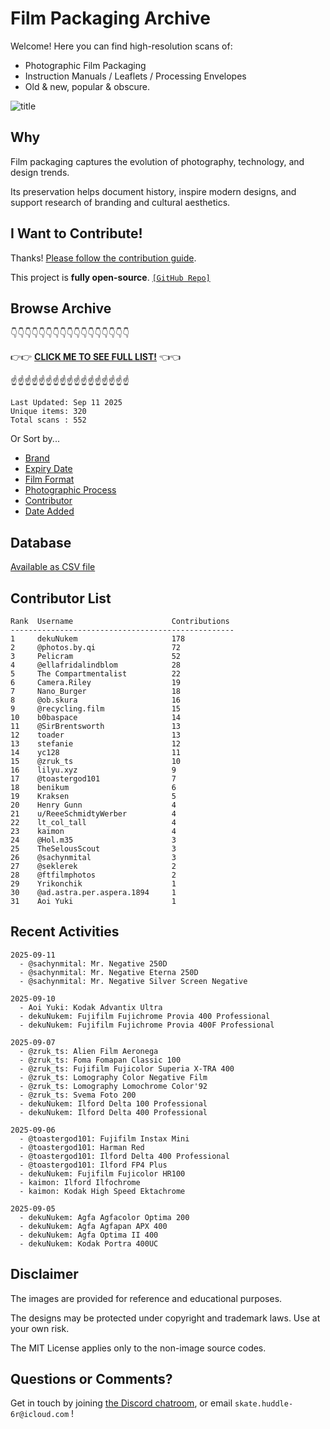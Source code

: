 # Film Packaging Archive

Welcome! Here you can find high-resolution scans of:

* Photographic Film Packaging
* Instruction Manuals / Leaflets / Processing Envelopes
* Old & new, popular & obscure.

![title](resources/title.jpg)

## Why

Film packaging captures the evolution of photography, technology, and design trends.

Its preservation helps document history, inspire modern designs, and support research of branding and cultural aesthetics.

## I Want to Contribute!

Thanks! [Please follow the contribution guide](contribution_guide.md).

This project is **fully open-source**. [`[GitHub Repo]`](https://github.com/dekuNukem/Film-Packaging)

## Browse Archive

👇👇👇👇👇👇👇👇👇👇👇👇👇👇👇👇👇

👉👉 [**CLICK ME TO SEE FULL LIST!**](./film_packaging/by_brand.md) 👈👈

☝️☝️☝️☝️☝️☝️☝️☝️☝️☝️☝️☝️☝️☝️☝️☝️☝️

```
Last Updated: Sep 11 2025
Unique items: 320
Total scans : 552
```

Or Sort by...

* [Brand](./film_packaging/by_brand.md)
* [Expiry Date](./film_packaging/by_expiry.md)
* [Film Format](./film_packaging/by_format.md)
* [Photographic Process](./film_packaging/by_process.md)
* [Contributor](./film_packaging/by_user.md)
* [Date Added](./film_packaging/by_recent.md)


## Database

[Available as CSV file](./film_packaging/database.csv)

## Contributor List

```
Rank  Username                      Contributions
--------------------------------------------------
1     dekuNukem                     178   
2     @photos.by.qi                 72    
3     Pelicram                      52    
4     @ellafridalindblom            28    
5     The Compartmentalist          22    
6     Camera.Riley                  19    
7     Nano_Burger                   18    
8     @ob.skura                     16    
9     @recycling.film               15    
10    b0baspace                     14    
11    @SirBrentsworth               13    
12    toader                        13    
13    stefanie                      12    
14    yc128                         11    
15    @zruk_ts                      10    
16    lilyu.xyz                     9     
17    @toastergod101                7     
18    benikum                       6     
19    Kraksen                       5     
20    Henry Gunn                    4     
21    u/ReeeSchmidtyWerber          4     
22    lt_col_tall                   4     
23    kaimon                        4     
24    @Hol.m35                      3     
25    TheSelousScout                3     
26    @sachynmital                  3     
27    @seklerek                     2     
28    @ftfilmphotos                 2     
29    Yrikonchik                    1     
30    @ad.astra.per.aspera.1894     1     
31    Aoi Yuki                      1     
```

## Recent Activities

```
2025-09-11
  - @sachynmital: Mr. Negative 250D
  - @sachynmital: Mr. Negative Eterna 250D
  - @sachynmital: Mr. Negative Silver Screen Negative

2025-09-10
  - Aoi Yuki: Kodak Advantix Ultra
  - dekuNukem: Fujifilm Fujichrome Provia 400 Professional
  - dekuNukem: Fujifilm Fujichrome Provia 400F Professional

2025-09-07
  - @zruk_ts: Alien Film Aeronega
  - @zruk_ts: Foma Fomapan Classic 100
  - @zruk_ts: Fujifilm Fujicolor Superia X-TRA 400
  - @zruk_ts: Lomography Color Negative Film
  - @zruk_ts: Lomography Lomochrome Color'92
  - @zruk_ts: Svema Foto 200
  - dekuNukem: Ilford Delta 100 Professional
  - dekuNukem: Ilford Delta 400 Professional

2025-09-06
  - @toastergod101: Fujifilm Instax Mini
  - @toastergod101: Harman Red
  - @toastergod101: Ilford Delta 400 Professional
  - @toastergod101: Ilford FP4 Plus
  - dekuNukem: Fujifilm Fujicolor HR100
  - kaimon: Ilford Ilfochrome
  - kaimon: Kodak High Speed Ektachrome

2025-09-05
  - dekuNukem: Agfa Agfacolor Optima 200
  - dekuNukem: Agfa Agfapan APX 400
  - dekuNukem: Agfa Optima II 400
  - dekuNukem: Kodak Portra 400UC
```

## Disclaimer

The images are provided for reference and educational purposes.

The designs may be protected under copyright and trademark laws. Use at your own risk.

The MIT License applies only to the non-image source codes.

## Questions or Comments?

Get in touch by joining [the Discord chatroom](https://discord.gg/yvBx7dVG4B), or email `skate.huddle-6r@icloud.com` !
